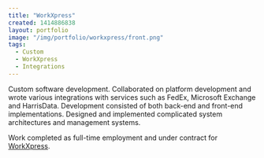 ```yaml
---
title: "WorkXpress"
created: 1414886838
layout: portfolio
image: "/img/portfolio/workxpress/front.png"
tags:
  - Custom
  - WorkXpress
  - Integrations
---
```

Custom software development. Collaborated on platform development and wrote
various integrations with services such as FedEx, Microsoft Exchange and
HarrisData. Development consisted of both back-end and front-end
implementations. Designed and implemented complicated system architectures and
management systems.

Work completed as full-time employment and under contract for
[WorkXpress](http://www.workxpress.com/).
